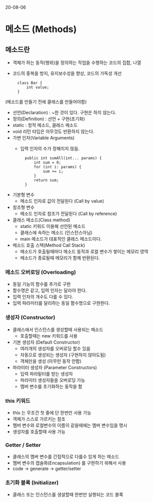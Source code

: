 20-08-06
# 메소드 (Methods)
## 메소드란
* 객체가 하는 동작(행위)을 정의하는 작업을 수행하는 코드의 집합, 나열
* 코드의 중복을 방지, 유지보수성을 향상, 코드의 가독성 개선

        class Bar { 
            int value; 
        }
        
(메소드를 만들기 전에 클래스를 만들어야함)
* 선언(Declaration) : ~한 것이 있다. 구현은 하지 않는다. 
* 정의(Definition) : 선언 + 구현(초기화)
* static : 정적 메소드, 클레스 메소드
* void 리턴 타입은 아무것도 반환하지 않는다. 
* 가변 인자(Variable Arguments)
    * 입력 인자의 수가 정해지지 않음.

            public int sumAll(int... params) {
                int sum = 0;
                for (int i: params) {
                    sum += i;
                }
                return sum;
            }
* 기본형 변수 
    * 메소드 인자로 값이 전달된다 (Call by value)
* 참조형 변수
    * 메소드 인자로 참조가 전달된다 (Call by reference)
* 클래스 메소드(Class method)
    * static 키워드 이용해 선언된 메소드
    * 클래스에 속하는 메소드 (인스턴스아님)
    * main 메소드가 대표적인 클래스 메소드이다.
* 메소드 호출 스택(Method Call Stack)
    * 메소드가 호출될때마다 메소드 동작과 로컬 변수가 쌓이는 메모리 영역
    * 메소드가 종료될때 메모리가 함께 반환된다. 
### 메소드 오버로딩 (Overloading)
* 동일 기능의 함수를 추가로 구현 
* 함수명은 같고, 입력 인자는 달라야 한다.
* 입력 인자의 개수도 다를 수 있다. 
* 입력 파라미터를 달리하는 동일 함수명으로 구현한다. 

### 생성자 (Constructor)
* 클래스에서 인스턴스를 생성할때 사용되는 메소드 
    * 호출할때는 new 키워드를 사용
* 기본 생성자 (Default Constructor)
    * 여러개의 생성자를 오버로딩 할수 있음
    * 자동으로 생성되는 생성자 (구현하지 않아도됨)
    * 객체만을 생성 (아무런 동작 안함)
* 파라미터 생성자 (Parameter Constructors)
    * 입력 파라밑터를 받는 생성자
    * 파라미터 생성자들을 오버로딩 가능
    * 멤버 변수를 초기화하는 동작을 함 
    
### this 키워드 
* this 는 무조건 첫 줄에 단 한번만 사용 가능
* 객체가 스스로 가르키는 참조 
* 멤버 변수와 로컬변수의 이름이 같을때에는 멤버 변수임을 명시
* 생성자를 호출할때 사용 가능 

### Getter / Setter
* 클래스의 멤버 변수를 간접적으로 다를수 있게 하는 메소드 
* 멤버 변수의 캡술화(Encapsulation) 를 구현하기 위해서 사용    
* code -> generate -> getter/setter

### 초기화 블록 (Initializer)
* 클래스 또는 인스턴스를 생설할때 한번만 실행되는 코드 블록 
